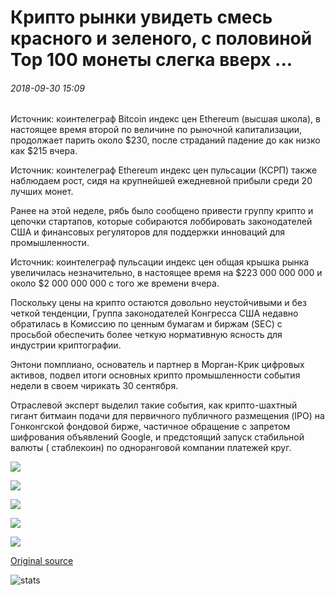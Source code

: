 # Крипто рынки увидеть смесь красного и зеленого, с половиной Top 100 монеты слегка вверх ...

###### 2018-09-30 15:09

Источник: коинтелеграф Bitcoin индекс цен Ethereum (высшая школа), в настоящее время второй по величине по рыночной капитализации, продолжает парить около $230, после страданий падение до как низко как $215 вчера.

Источник: коинтелеграф Ethereum индекс цен пульсации (КСРП) также наблюдаем рост, сидя на крупнейшей ежедневной прибыли среди 20 лучших монет.

Ранее на этой неделе, рябь было сообщено привести группу крипто и цепочки стартапов, которые собираются лоббировать законодателей США и финансовых регуляторов для поддержки инноваций для промышленности.

Источник: коинтелеграф пульсации индекс цен общая крышка рынка увеличилась незначительно, в настоящее время на $223 000 000 000 и около $2 000 000 000 с того же времени вчера.

Поскольку цены на крипто остаются довольно неустойчивыми и без четкой тенденции, Группа законодателей Конгресса США недавно обратилась в Комиссию по ценным бумагам и биржам (SEC) с просьбой обеспечить более четкую нормативную ясность для индустрии криптографии.

Энтони помплиано, основатель и партнер в Морган-Крик цифровых активов, подвел итоги основных крипто промышленности события недели в своем чирикать 30 сентября.

Отраслевой эксперт выделил такие события, как крипто-шахтный гигант битмаин подачи для первичного публичного размещения (IPO) на Гонконгской фондовой бирже, частичное обращение с запретом шифрования объявлений Google, и предстоящий запуск стабильной валюты ( стаблекоин) по одноранговой компании платежей круг.

![](https://s3.cointelegraph.com/storage/uploads/view/c97b2791232b86061fcd74a6cb7515f9.png)

![](https://s3.cointelegraph.com/storage/uploads/view/c5450fa43eabee9636fdf1040287e5cd.png)

![](https://s3.cointelegraph.com/storage/uploads/view/56fdd5b41d0795cc0c3a139a0f7f8066.png)

![](https://s3.cointelegraph.com/storage/uploads/view/5f63b683ae95e5b02ca72ab5f37d6f14.png)

![](https://s3.cointelegraph.com/storage/uploads/view/15ca1fb568e62844df8176f423dfa899.png)

[Original source](https://cointelegraph.com/news/crypto-markets-see-mix-of-red-and-green-with-half-of-top-100-coins-slightly-up)

![stats](https://c.statcounter.com/11760860/0/a89fa40b/1/ "stats")